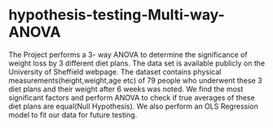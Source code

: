 # hypothesis-testing-Multi-way-ANOVA

The Project performs a 3- way ANOVA to determine the significance of weight loss by 3 different diet plans. The data set is available publicly on the University of Sheffield webpage. The dataset contains physical measurements(height,weight,age etc) of 79 people who underwent these 3 diet plans and their weight after 6 weeks was noted. We find the most significant factors and perform ANOVA to check if true averages of these diet plans are equal(Null Hypothesis). We also perform an OLS Regression model to fit our data for future testing.

